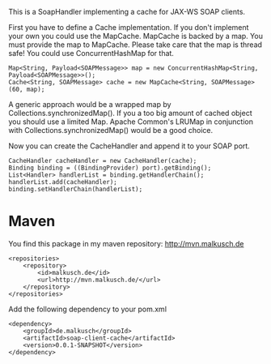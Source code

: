 This is a SoapHandler implementing a cache for JAX-WS SOAP clients.

First you have to define a Cache implementation. If you don't implement your own you
could use the MapCache. MapCache is backed by a map. You must provide the map to MapCache.
Please take care that the map is thread safe! You could use ConcurrentHashMap for that.

    Map<String, Payload<SOAPMessage>> map = new ConcurrentHashMap<String, Payload<SOAPMessage>>();
    Cache<String, SOAPMessage> cache = new MapCache<String, SOAPMessage>(60, map);

A generic approach would be a wrapped map by  Collections.synchronizedMap(). If you a
too big amount of cached object you should use a limited Map. Apache Common's LRUMap
in conjunction with Collections.synchronizedMap() would be a good choice.

Now you can create the CacheHandler and append it to your SOAP port.

    CacheHandler cacheHandler = new CacheHandler(cache);
    Binding binding = ((BindingProvider) port).getBinding();
    List<Handler> handlerList = binding.getHandlerChain();
    handlerList.add(cacheHandler);
    binding.setHandlerChain(handlerList);

# Maven
You find this package in my maven repository: http://mvn.malkusch.de

    <repositories>
        <repository>
            <id>malkusch.de</id>
            <url>http://mvn.malkusch.de/</url>
        </repository>
    </repositories>

Add the following dependency to your pom.xml

    <dependency>
        <groupId>de.malkusch</groupId>
        <artifactId>soap-client-cache</artifactId>
        <version>0.0.1-SNAPSHOT</version>
    </dependency>
